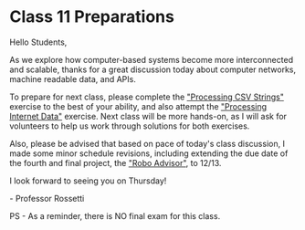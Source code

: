 # Class 11 Preparations

Hello Students,

As we explore how computer-based systems become more interconnected and scalable, thanks for a great discussion today about computer networks, machine readable data, and APIs.

To prepare for next class, please complete the ["Processing CSV Strings"](/exercises/processing-csv-strings.md) exercise to the best of your ability, and also attempt the ["Processing Internet Data"](/exercises/processing-internet-data.md) exercise. Next class will be more hands-on, as I will ask for volunteers to help us work through solutions for both exercises.

Also, please be advised that based on pace of today's class discussion, I made some minor schedule revisions, including extending the due date of the fourth and final project, the ["Robo Advisor"](/projects/robo-advisor.md), to 12/13.

I look forward to seeing you on Thursday!

 \- Professor Rossetti

PS - As a reminder, there is NO final exam for this class.
